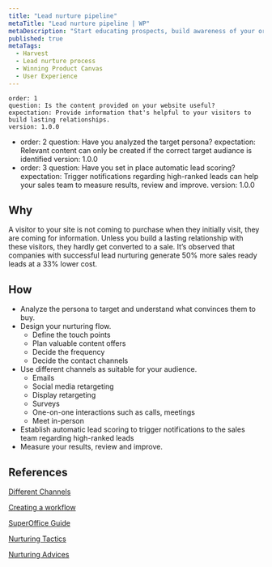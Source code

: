 ```yaml
---
title: "Lead nurture pipeline"
metaTitle: "Lead nurture pipeline | WP"
metaDescription: "Start educating prospects, build awareness of your organization and its products. Build trust and a good relationship to ensure the potential client chooses you when it's time to buy."
published: true
metaTags:
  - Harvest
  - Lead nurture process
  - Winning Product Canvas
  - User Experience
---
```


    order: 1
    question: Is the content provided on your website useful? 
    expectation: Provide information that's helpful to your visitors to build lasting relationships.
    version: 1.0.0
  -
    order: 2
    question: Have you analyzed the target persona?
    expectation: Relevant content can only be created if the correct target audiance is identified
    version: 1.0.0
  -
    order: 3
    question: Have you set in place automatic lead scoring? 
    expectation: Trigger notifications regarding high-ranked leads can help your sales team to measure results, review and improve.
    version: 1.0.0


## Why

A visitor to your site is not coming to purchase when they initially visit, they are coming for information. Unless you build a lasting relationship with these visitors, they hardly get converted to a sale. It’s observed that companies with successful lead nurturing generate 50% more sales ready leads at a 33% lower cost.

## How

- Analyze the persona to target and understand what convinces them to buy.
- Design your nurturing flow.
  - Define the touch points
  - Plan valuable content offers
  - Decide the frequency
  - Decide the contact channels
- Use different channels as suitable for your audience.
  - Emails
  - Social media retargeting
  - Display retargeting
  - Surveys
  - One-on-one interactions such as calls, meetings
  - Meet in-person
- Establish automatic lead scoring to trigger notifications to the sales team regarding high-ranked leads
- Measure your results, review and improve.

## References

[Different Channels](https://databox.com/lead-nurturing-strategy)

[Creating a workflow](https://www.smartbugmedia.com/blog/lead-nurturing-workflow)

[SuperOffice Guide](https://www.superoffice.com/blog/lead-nurturing-strategy/)

[Nurturing Tactics](https://blog.hubspot.com/marketing/7-effective-lead-nurturing-tactics)

[Nurturing Advices](https://www.trewmarketing.com/smartmarketingblog/smartmarketingblog/hubspot/build-a-lead-nurturing-campaign-in-10-easy-steps/)
